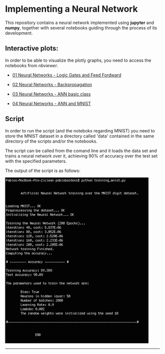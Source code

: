 # Implementing a Neural Network

This repository contains a neural network implemented using **jupyter** and **numpy**, together with several notebooks guiding through the process of its development.


## Interactive plots:

In order to be able to visualize the plotly graphs, you need to access the notebooks from *nbviewer*.

* [01 Neural Networks - Logic Gates and Feed Fordward](http://nbviewer.jupyter.org/github/pablobordons/neural_network/blob/master/01_logic_gates.ipynb)

* [02 Neural Networks - Backpropagation](http://nbviewer.jupyter.org/github/pablobordons/neural_network/blob/master/02_backpropagation.ipynb)

* [03 Neural Networks - ANN basic class](http://nbviewer.jupyter.org/github/pablobordons/neural_network/blob/master/03_ANN_basic.ipynb)

* [04 Neural Networks - ANN and MNIST](http://nbviewer.jupyter.org/github/pablobordons/neural_network/blob/master/04_ANN.ipynb)


## Script

In order to run the script (and the noteboks regarding MNIST) you need to store the MNIST dataset in a directory called 'data' contained in the same directory of the scripts and/or the notebooks.

The script can be called from the comand line and it loads the data set and trains a neural network over it, achieving 90% of accuracy over the test set with the specified parameters.

The output of the script is as follows:

![script output](script_output.png?raw=true "Script Output")
<hr>
